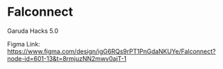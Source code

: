 # Falconnect
Garuda Hacks 5.0

Figma Link: https://www.figma.com/design/igG6RQs9rPT1PnGdaNKUYe/Falconnect?node-id=601-13&t=8rmjuzNN2mwv0ajT-1
